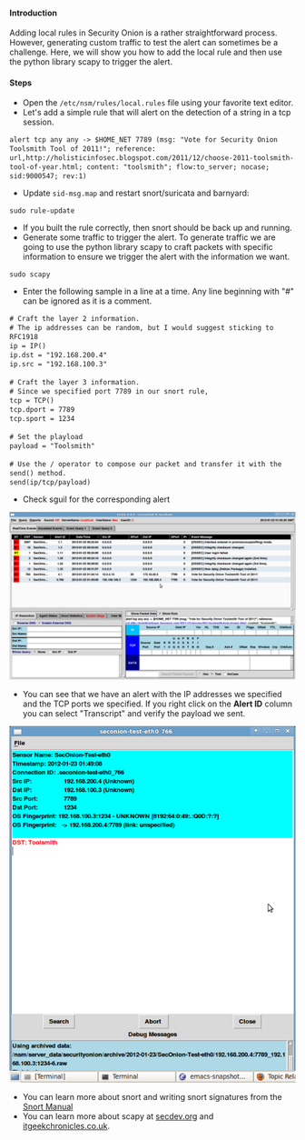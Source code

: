 #### Introduction ####

Adding local rules in Security Onion is a rather straightforward process.  However, generating custom traffic to test the alert can sometimes be a challenge.  Here, we will show you how to add the local rule and then use the python library scapy to trigger the alert.

#### Steps ####

* Open the `/etc/nsm/rules/local.rules` file using your favorite text editor.
* Let's add a simple rule that will alert on the detection of a string in a tcp session.
```
alert tcp any any -> $HOME_NET 7789 (msg: "Vote for Security Onion Toolsmith Tool of 2011!"; reference: url,http://holisticinfosec.blogspot.com/2011/12/choose-2011-toolsmith-tool-of-year.html; content: "toolsmith"; flow:to_server; nocase; sid:9000547; rev:1)     
```
* Update `sid-msg.map` and restart snort/suricata and barnyard:
```
sudo rule-update
```
* If you built the rule correctly, then snort should be back up and running.
* Generate some traffic to trigger the alert.  To generate traffic we are going to use the python library scapy to craft packets with specific information to ensure we trigger the alert with the information we want.
```
sudo scapy
```
* Enter the following sample in a line at a time.  Any line beginning with "#" can be ignored as it is a comment.
```
# Craft the layer 2 information.
# The ip addresses can be random, but I would suggest sticking to RFC1918
ip = IP()
ip.dst = "192.168.200.4"
ip.src = "192.168.100.3"

# Craft the layer 3 information.
# Since we specified port 7789 in our snort rule, 
tcp = TCP()
tcp.dport = 7789
tcp.sport = 1234

# Set the playload
payload = "Toolsmith"

# Use the / operator to compose our packet and transfer it with the send() method.
send(ip/tcp/payload)
```
* Check sguil for the corresponding alert
<img src='images/local-rules/sguil-window_verify-alert.png'>

* You can see that we have an alert with the IP addresses we specified and the TCP ports we specified.
If you right click on the **Alert ID** column you can select "Transcript" and verify the payload we sent.
<img src='images/local-rules/sguil-transcript_check-payload.png'>

* You can learn more about snort and writing snort signatures from the [Snort Manual](http://manual.snort.org/node26.html)
* You can learn more about scapy at [secdev.org](http://www.secdev.org/projects/scapy/) and [itgeekchronicles.co.uk](http://itgeekchronicles.co.uk/2012/05/31/scapy-guide-the-release/).

